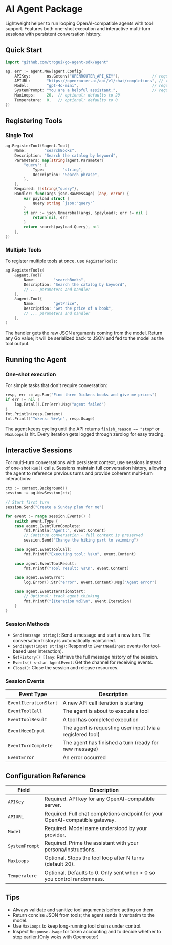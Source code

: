 # AI Agent Package

Lightweight helper to run looping OpenAI-compatible agents with tool support. Features both one-shot execution and interactive multi-turn sessions with persistent conversation history.

## Quick Start

```go
import "github.com/trogui/go-agent-sdk/agent"

ag, err := agent.New(agent.Config{
    APIKey:       os.Getenv("OPENROUTER_API_KEY"),              // required
    APIURL:       "https://openrouter.ai/api/v1/chat/completions", // required
    Model:        "gpt-4o-mini",                                // required
    SystemPrompt: "You are a helpful assistant.",               // required
    MaxLoops:     20,  // optional: defaults to 20
    Temperature:  0,   // optional: defaults to 0
})
```

## Registering Tools

### Single Tool

```go
ag.RegisterTool(&agent.Tool{
    Name:        "searchBooks",
    Description: "Search the catalog by keyword",
    Parameters: map[string]agent.Parameter{
        "query": {
            Type:        "string",
            Description: "Search phrase",
        },
    },
    Required: []string{"query"},
    Handler: func(args json.RawMessage) (any, error) {
        var payload struct {
            Query string `json:"query"`
        }
        if err := json.Unmarshal(args, &payload); err != nil {
            return nil, err
        }
        return search(payload.Query), nil
    },
})
```

### Multiple Tools

To register multiple tools at once, use `RegisterTools`:

```go
ag.RegisterTools(
    &agent.Tool{
        Name:        "searchBooks",
        Description: "Search the catalog by keyword",
        // ... parameters and handler
    },
    &agent.Tool{
        Name:        "getPrice",
        Description: "Get the price of a book",
        // ... parameters and handler
    },
)
```

The handler gets the raw JSON arguments coming from the model. Return any Go value; it will be serialized back to JSON and fed to the model as the tool output.

## Running the Agent

### One-shot execution

For simple tasks that don't require conversation:

```go
resp, err := ag.Run("Find three Dickens books and give me prices")
if err != nil {
    log.Fatal().Err(err).Msg("agent failed")
}
fmt.Println(resp.Content)
fmt.Printf("Tokens: %+v\n", resp.Usage)
```

The agent keeps cycling until the API returns `finish_reason == "stop"` or `MaxLoops` is hit. Every iteration gets logged through zerolog for easy tracing.

## Interactive Sessions

For multi-turn conversations with persistent context, use sessions instead of one-shot `Run()` calls. Sessions maintain full conversation history, allowing the agent to reference previous turns and provide coherent multi-turn interactions:

```go
ctx := context.Background()
session := ag.NewSession(ctx)

// Start first turn
session.Send("Create a Sunday plan for me")

for event := range session.Events() {
    switch event.Type {
    case agent.EventTurnComplete:
        fmt.Println("Agent:", event.Content)
        // Continue conversation - full context is preserved
        session.Send("Change the hiking part to swimming")

    case agent.EventToolCall:
        fmt.Printf("Executing tool: %s\n", event.Content)

    case agent.EventToolResult:
        fmt.Printf("Tool result: %s\n", event.Content)

    case agent.EventError:
        log.Error().Str("error", event.Content).Msg("Agent error")

    case agent.EventIterationStart:
        // Optional: track agent thinking
        fmt.Printf("[Iteration %d]\n", event.Iteration)
    }
}
```

### Session Methods

- `Send(message string)`: Send a message and start a new turn. The conversation history is automatically maintained.
- `SendInput(input string)`: Respond to `EventNeedInput` events (for tool-based user interaction).
- `GetHistory() []any`: Retrieve the full message history of the session.
- `Events() <-chan AgentEvent`: Get the channel for receiving events.
- `Close()`: Close the session and release resources.

### Session Events

| Event Type | Description |
| --- | --- |
| `EventIterationStart` | A new API call iteration is starting |
| `EventToolCall` | The agent is about to execute a tool |
| `EventToolResult` | A tool has completed execution |
| `EventNeedInput` | The agent is requesting user input (via a registered tool) |
| `EventTurnComplete` | The agent has finished a turn (ready for new message) |
| `EventError` | An error occurred |

## Configuration Reference

| Field | Description |
| --- | --- |
| `APIKey` | Required. API key for any OpenAI-compatible server. |
| `APIURL` | Required. Full chat completions endpoint for your OpenAI-compatible gateway. |
| `Model` | Required. Model name understood by your provider. |
| `SystemPrompt` | Required. Prime the assistant with your persona/instructions. |
| `MaxLoops` | Optional. Stops the tool loop after N turns (default 20). |
| `Temperature` | Optional. Defaults to 0. Only sent when > 0 so you control randomness. |

## Tips

- Always validate and sanitize tool arguments before acting on them.
- Return concise JSON from tools; the agent sends it verbatim to the model.
- Use `MaxLoops` to keep long-running tool chains under control.
- Inspect `Response.Usage` for token accounting and to decide whether to stop earlier.(Only woks with Openrouter)
